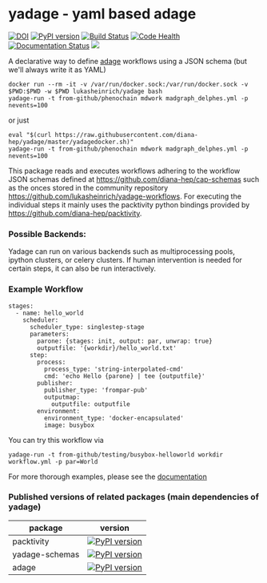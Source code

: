 # yadage - yaml based adage

[![DOI](https://zenodo.org/badge/53696818.svg)](https://zenodo.org/badge/latestdoi/53696818)
[![PyPI version](https://badge.fury.io/py/yadage.svg)](https://badge.fury.io/py/yadage)
[![Build Status](https://travis-ci.org/diana-hep/yadage.svg?branch=master)](https://travis-ci.org/diana-hep/yadage)
[![Code Health](https://landscape.io/github/diana-hep/yadage/master/landscape.svg?style=flat)](https://landscape.io/github/diana-hep/yadage/master)
[![Documentation Status](https://readthedocs.org/projects/pip/badge/?version=latest)](http://yadage.readthedocs.org/en/latest/?badge=latest)
[![](https://images.microbadger.com/badges/image/lukasheinrich/yadage.svg)](https://microbadger.com/images/lukasheinrich/yadage "Get your own image badge on microbadger.com")

A declarative way to define [adage](https://github.com/diana-hep/adage.git) workflows using a JSON schema (but we'll always write it as YAML)

    docker run --rm -it -v /var/run/docker.sock:/var/run/docker.sock -v $PWD:$PWD -w $PWD lukasheinrich/yadage bash
    yadage-run -t from-github/phenochain mdwork madgraph_delphes.yml -p nevents=100

or just 

    eval "$(curl https://raw.githubusercontent.com/diana-hep/yadage/master/yadagedocker.sh)"
    yadage-run -t from-github/phenochain mdwork madgraph_delphes.yml -p nevents=100

This package reads and executes workflows adhering to the workflow JSON schemas defined at https://github.com/diana-hep/cap-schemas such as the onces stored in the community repository https://github.com/lukasheinrich/yadage-workflows. For executing the individual steps it mainly uses the packtivity python bindings provided by https://github.com/diana-hep/packtivity.

### Possible Backends:

Yadage can run on various backends such as multiprocessing pools, ipython clusters, or celery clusters. If human intervention is needed for certain steps, it can also be run interactively.

### Example Workflow

    stages:
      - name: hello_world
        scheduler:
          scheduler_type: singlestep-stage
          parameters:
            parone: {stages: init, output: par, unwrap: true}
            outputfile: '{workdir}/hello_world.txt'
          step:
            process:
              process_type: 'string-interpolated-cmd'
              cmd: 'echo Hello {parone} | tee {outputfile}'
            publisher:
              publisher_type: 'frompar-pub'
              outputmap:
                outputfile: outputfile
            environment:
              environment_type: 'docker-encapsulated'
              image: busybox
              
You can try this workflow via 

    yadage-run -t from-github/testing/busybox-helloworld workdir workflow.yml -p par=World

For more thorough examples, please see the [documentation](http://yadage.readthedocs.io/en/latest/)

### Published versions of related packages (main dependencies of yadage)

| package | version |
| ------------- |-------------| 
| packtivity     | [![PyPI version](https://badge.fury.io/py/packtivity.svg)](https://badge.fury.io/py/packtivity) | 
| yadage-schemas    | [![PyPI version](https://badge.fury.io/py/yadage-schemas.svg)](https://badge.fury.io/py/yadage-schemas)      |   
| adage | [![PyPI version](https://badge.fury.io/py/adage.svg)](https://badge.fury.io/py/adage)      |  

